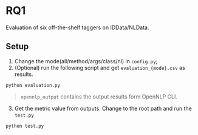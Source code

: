 # RQ1
Evaluation of six off-the-shelf taggers on IDData/NLData.
## Setup
1. Change the mode(all/method/args/class/nl) in ```config.py```;
2. (Optional) run the following script and get  ```evaluation_{mode}.csv``` as results.
```shell
python evaluation.py
```

> ```opennlp_output``` contains the output results form OpenNLP CLI.

3. Get the metric value from outputs. Change to the root path and run the ```test.py```
```shell
python test.py
```